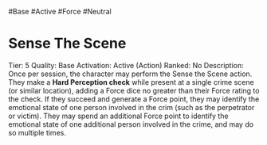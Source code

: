 #Base 
#Active 
#Force 
#Neutral 

# Sense The Scene
Tier: 5
Quality: Base
Activation: Active (Action)
Ranked: No
Description: Once per session, the character may perform the Sense the Scene action. They make a **Hard Perception check** while present at a single crime scene (or similar location), adding a Force dice no greater than their Force rating to the check. If they succeed and generate a Force point, they may identify the emotional state of one person involved in the crim (such as the perpetrator or victim). They may spend an additional Force point to identify the emotional state of one additional person involved in the crime, and may do so multiple times.
